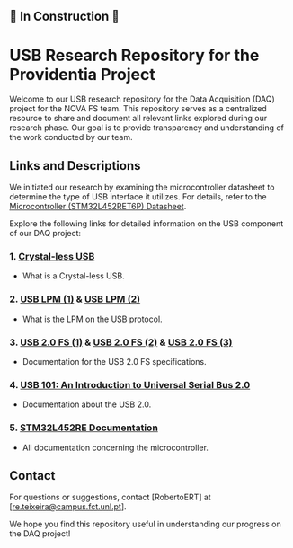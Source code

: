 ## 🚧 In Construction 🚧

# USB Research Repository for the Providentia Project

Welcome to our USB research repository for the Data Acquisition (DAQ) project for the NOVA FS team. 
This repository serves as a centralized resource to share and document all relevant links explored during our research phase. 
Our goal is to provide transparency and understanding of the work conducted by our team.

## Links and Descriptions

We initiated our research by examining the microcontroller datasheet to determine the type of USB interface it utilizes. 
For details, refer to the [Microcontroller (STM32L452RET6P) Datasheet](https://www.st.com/content/ccc/resource/technical/document/datasheet/group3/fc/c2/8d/b7/99/d8/42/9e/DM00340549/files/DM00340549.pdf/jcr:content/translations/en.DM00340549.pdf).

Explore the following links for detailed information on the USB component of our DAQ project:

### 1. [Crystal-less USB](https://www.nxp.com/company/blog/crystal-clear-benefits-of-crystal-less-usb-mcus:BL-CRYSTAL-CLEAR-BENEFITS-USB-MCUS)
   - What is a Crystal-less USB.

### 2. [USB LPM (1)](https://techcommunity.microsoft.com/t5/microsoft-usb-blog/link-power-management-lpm-in-usb-2-0/ba-p/270812) & [USB LPM (2)](https://www.synopsys.com/dw/dwtb.php?a=usb_lpm)
   - What is the LPM on the USB protocol.

### 3. [USB 2.0 FS (1)](https://www.st.com/resource/en/application_note/dm00296349-usb-hardware-and-pcb-guidelines-using-stm32-mcus-stmicroelectronics.pdf) & [USB 2.0 FS (2)](https://en.wikipedia.org/wiki/USB_communications#:~:text=Electrical%20specification%5Bedit%5D) & [USB 2.0 FS (3)](https://www.youtube.com/watch?v=phkBIjoJKj4&list=PLnMKNibPkDnFFRBVD206EfnnHhQZI4Hxa&t=918s)
   - Documentation for the USB 2.0 FS specifications.

### 4. [USB 101: An Introduction to Universal Serial Bus 2.0](https://www.infineon.com/dgdl/Infineon-AN57294_USB_101_An_Introduction_to_Universal_Serial_Bus_2.0-ApplicationNotes-v09_00-EN.pdf?fileId=8ac78c8c7cdc391c017d072d8e8e5256)
   - Documentation about the USB 2.0.

### 5. [STM32L452RE Documentation](https://www.st.com/en/microcontrollers-microprocessors/stm32l452re.html#documentation)
   - All documentation concerning the microcontroller.

## Contact

For questions or suggestions, contact [RobertoERT] at [re.teixeira@campus.fct.unl.pt].

We hope you find this repository useful in understanding our progress on the DAQ project!
